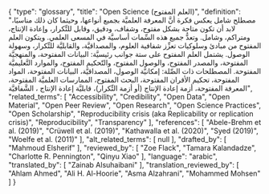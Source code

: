 {
    "type": "glossary",
    "title": "Open Science (العلم المفتوح)",
    "definition": "مصطلح شامل يعكس فكرة أنَّ المعرفة العلميَّة بجميع أنواعها، وحيثما كان ذلك مناسبًا، لابد أن تكون متاحة بشكل مفتوح، وشفاف، ودقيق، وقابل للتِّكرار، وإعادة الإنتاج، ومتراكم، وشامل.  وتعدُّ جميع هذه السِّمات أساسيَّة في المسعى العلمي. ويتكون العلم المفتوح من مبادئ وسلوكيات تعزِّز شفافية العلوم، والمصداقيَّة، والقابليَّة  للتِّكرار، وسهولة الوصول. يشتمل العلم المفتوح على ستة جوانب رئيسيَّة: البيانات المفتوحة، والمنهجيَّة المفتوحة، والمصدر المفتوح، والوصول المفتوح، والتّحكيم المفتوح، والموارد التَّعليميَّة المفتوحة. المصطلحات ذات الصِّلة: إمكانيَّة الوصول، المصداقيَّة، البيانات المفتوحة، المواد المفتوحة، تحكيم الأقران المفتوحة، البحث المفتوح، الممارسات العلميَّة  المفتوحة، المعرفة المفتوحة، أزمة إعادة الإنتاج (أو أزمة التِّكرار)، قابليَّة إعادة الإنتاج ، الشَّفافيَّة",
    "related_terms": [
        "Accessibility",
        "Credibility",
        "Open Data",
        "Open Material",
        "Open Peer Review",
        "Open Research",
        "Open Science Practices",
        "Open Scholarship",
        "Reproducibility crisis (aka Replicability or replication crisis)",
        "Reproducibility",
        "Transparency"
    ],
    "references": [
        "Abele-Brehm et al. (2019)",
        "Crüwell et al. (2019)",
        "Kathawalla et al. (2020)",
        "Syed (2019)",
        "Woelfe et al. (2011)"
    ],
    "alt_related_terms": [
        null
    ],
    "drafted_by": [
        "Mahmoud Elsherif"
    ],
    "reviewed_by": [
        "Zoe Flack",
        "Tamara Kalandadze",
        "Charlotte R. Pennington",
        "Qinyu Xiao"
    ],
    "language": "arabic",
    "translated_by": [
        "Zainab Alsuhaibani"
    ],
    "translation_reviewed_by": [
        "Ahlam Ahmed",
        "Ali H. Al-Hoorie",
        "Asma Alzahrani",
        "Mohammed Mohsen"
    ]
}